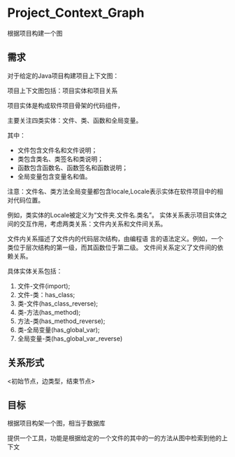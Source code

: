 # Project_Context_Graph
根据项目构建一个图
## 需求
对于给定的Java项目构建项目上下文图：

项目上下文图包括：项目实体和项目关系

项目实体是构成软件项目骨架的代码组件，

主要关注四类实体：文件、类、函数和全局变量。

其中：
+ 文件包含文件名和文件说明；
+ 类包含类名、类签名和类说明；
+ 函数包含函数名、函数签名和函数说明；
+ 全局变量包含变量名和值。

注意：文件名、类方法全局变量都包含locale,Locale表示实体在软件项目中的相对代码位置。

例如，类实体的Locale被定义为“文件夹.文件名.类名”。
实体关系表示项目实体之间的交互作用，考虑两类关系：文件内关系和文件间关系。

文件内关系描述了文件内的代码层次结构，由编程语
言的语法定义。例如，一个类位于层次结构的第一级，而其函数位于第二级。 文件间关系定义了文件间的依赖关系。

具体实体关系包括：  
1. 文件-文件(import);  
2. 文件-类：has_class;
3. 类-文件(has_class_reverse); 
4. 类-方法(has_method); 
5. 方法-类(has_method_reverse);
6. 类-全局变量(has_global_var); 
7. 全局变量-类(has_global_var_reverse)

## 关系形式
<初始节点，边类型，结束节点>

## 目标
根据项目构架一个图，相当于数据库

提供一个工具，功能是根据给定的一个文件的其中的一的方法从图中检索到他的上下文

